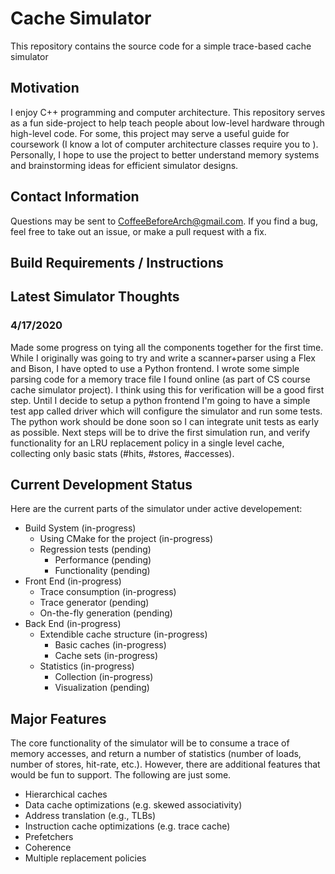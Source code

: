 # Cache Simulator

This repository contains the source code for a simple trace-based cache simulator

## Motivation

I enjoy C++ programming and computer architecture. This repository serves as a fun side-project to help teach people about low-level hardware through high-level code. For some, this project may serve a useful guide for coursework (I know a lot of computer architecture classes require you to ). Personally, I hope to use the project to better understand memory systems and brainstorming ideas for efficient simulator designs.

## Contact Information

Questions may be sent to [CoffeeBeforeArch@gmail.com](CoffeeBeforeArch@gmail.com). If you find a bug, feel free to take out an issue, or make a pull request with a fix.

## Build Requirements / Instructions

## Latest Simulator Thoughts

### 4/17/2020

Made some progress on tying all the components together for the first time. While I originally was going to try and write a scanner+parser using a Flex and Bison, I have opted to use a Python frontend. I wrote some simple parsing code for a memory trace file I found online (as part of CS course cache simulator project). I think using this for verification will be a good first step. Until I decide to setup a python frontend I'm going to have a simple test app called driver which will configure
the simulator and run some tests. The python work should be done soon so I can integrate unit tests as early as possible. Next steps will be to drive the first simulation run, and verify functionality for an LRU replacement policy in a single level cache, collecting only basic stats (#hits, #stores, #accesses).

## Current Development Status

Here are the current parts of the simulator under active developement:

- Build System (in-progress)
  - Using CMake for the project (in-progress)
  - Regression tests (pending)
    - Performance (pending)
    - Functionality (pending)
- Front End (in-progress)
  - Trace consumption (in-progress)
  - Trace generator (pending)
  - On-the-fly generation (pending)
- Back End (in-progress)
  - Extendible cache structure (in-progress)
    - Basic caches (in-progress)
    - Cache sets (in-progress)
  - Statistics (in-progress)
    - Collection (in-progress)
    - Visualization (pending)

## Major Features

The core functionality of the simulator will be to consume a trace of memory accesses, and return a number of statistics (number of loads, number of stores, hit-rate, etc.). However, there are additional features that would be fun to support. The following are just some.

- Hierarchical caches
- Data cache optimizations (e.g. skewed associativity)
- Address translation (e.g., TLBs)
- Instruction cache optimizations (e.g. trace cache)
- Prefetchers
- Coherence
- Multiple replacement policies

